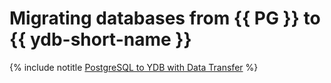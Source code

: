 # Migrating databases from {{ PG }} to {{ ydb-short-name }}

{% include notitle [PostgreSQL to YDB with Data Transfer](../../_tutorials/dataplatform/data-transfer-mpg-ydb.md) %}
